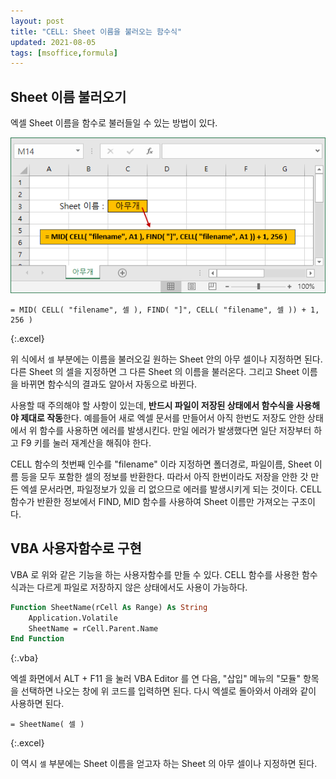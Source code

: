 ```yaml
---
layout: post
title: "CELL: Sheet 이름을 불러오는 함수식"
updated: 2021-08-05
tags: [msoffice,formula]
---
```


## Sheet 이름 불러오기

엑셀 Sheet 이름을 함수로 불러들일 수 있는 방법이 있다.

![그림00](/img/msoffice/formula/formula-0011.png)

```excel
= MID( CELL( "filename", 셀 ), FIND( "]", CELL( "filename", 셀 )) + 1, 256 )
```
{:.excel}

위 식에서 `셀` 부분에는 이름을 불러오길 원하는 Sheet 안의 아무 셀이나 지정하면 된다. 다른 Sheet 의 셀을 지정하면 그 다른 Sheet 의 이름을 불러온다. 그리고 Sheet 이름을 바뀌면 함수식의 결과도 알아서 자동으로 바뀐다.

사용할 때 주의해야 할 사항이 있는데, **반드시 파일이 저장된 상태에서 함수식을 사용해야 제대로 작동**한다. 예를들어 새로 엑셀 문서를 만들어서 아직 한번도 저장도 안한 상태에서 위 함수를 사용하면 에러를 발생시킨다. 만일 에러가 발생했다면 일단 저장부터 하고 F9 키를 눌러 재계산을 해줘야 한다.

CELL 함수의 첫번째 인수를 "filename" 이라 지정하면 폴더경로, 파일이름, Sheet 이름 등을 모두 포함한 셀의 정보를 반환한다. 따라서 아직 한번이라도 저장을 안한 갓 만든 엑셀 문서라면, 파일정보가 있을 리 없으므로 에러를 발생시키게 되는 것이다. CELL 함수가 반환한 정보에서 FIND, MID 함수를 사용하여 Sheet 이름만 가져오는 구조이다.

## VBA 사용자함수로 구현

VBA 로 위와 같은 기능을 하는 사용자함수를 만들 수 있다. CELL 함수를 사용한 함수식과는 다르게 파일로 저장하지 않은 상태에서도 사용이 가능하다.

```vb
Function SheetName(rCell As Range) As String
    Application.Volatile
    SheetName = rCell.Parent.Name
End Function
```
{:.vba}

엑셀 화면에서 ALT + F11 을 눌러 VBA Editor 를 연 다음, "삽입" 메뉴의 "모듈" 항목을 선택하면 나오는 창에 위 코드를 입력하면 된다. 다시 엑셀로 돌아와서 아래와 같이 사용하면 된다.

```excel
= SheetName( 셀 )
```
{:.excel}

이 역시 `셀` 부분에는 Sheet 이름을 얻고자 하는 Sheet 의 아무 셀이나 지정하면 된다.